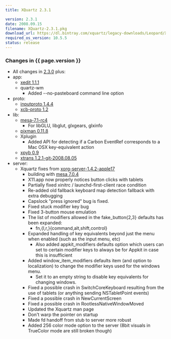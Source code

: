 ```yaml
---
title: XQuartz 2.3.1

version: 2.3.1
date: 2008.09.15
filename: XQuartz-2.3.1.pkg
download_url: https://dl.bintray.com/xquartz/legacy-downloads/Leopard/X11-2.3.1.pkg
required_os_version: 10.5.5
status: release
---
```


### Changes in {{ page.version }} ###
  * All changes in [2.3.0](XQuartz-2.3.0.html) plus:
  * app:
    * [xedit 1.1.1](http://lists.freedesktop.org/archives/xorg-announce/2008-July/000625.html)
    * quartz-wm
      * Added --no-pasteboard command line option
  * proto:
    * [inputproto 1.4.4](http://lists.freedesktop.org/archives/xorg-announce/2008-July/000622.html)
    * [xcb-proto 1.2](http://lists.freedesktop.org/archives/xorg-announce/2008-July/000616.html)
  * lib:
    * [mesa-7.1-rc4](http://sourceforge.net/mailarchive/message.php?msg_name=48A6FE3C.5060409%40tungstengraphics.com)
      * For libGLU, libglut, glxgears, glxinfo
    * [pixman 0.11.8](http://lists.freedesktop.org/archives/xorg-announce/2008-July/000615.html)
    * Xplugin
      * Added API for detecting if a Carbon EventRef corresponds to a Mac OSX key-equivalent action
    * [xpyb 0.9](http://lists.freedesktop.org/archives/xorg-announce/2008-July/000623.html)
    * [xtrans 1.2.1-git-2008.08.05](http://gitweb.freedesktop.org/?p=xorg/lib/libxtrans.git;a=shortlog;h=a78b9819cbbbddccb4a6bf364b88ec4f27d25c1f)
  * server:
    * Xquartz fixes from [xorg-server-1.4.2-apple17](https://github.com/XQuartz/xorg-server/commits/e90dabb5a758c2cc136374daef68c148be65a3e0)
      * building with [mesa 7.0.4](http://sourceforge.net/mailarchive/message.php?msg_name=48A707B4.3050100%40tungstengraphics.com)
      * X11.app now properly notices button clicks with tablets
      * Partially fixed xinitrc / launchd-first-client race condition
      * Re-added old fallback keyboard map detection fallback with extra debugging
      * Capslock "press ignored" bug is fixed.
      * Fixed stuck modifier key bug
      * Fixed 3-button mouse emulation
      * The list of modifiers allowed in the fake_button{2,3} defaults has been expanded:
        * fn,{l,r,}{command,alt,shift,control}
      * Expanded handling of key equivalents beyond just the menu when enabled (such as the input menu, etc)
        * Also added appkit_modifiers defaults option which users can set to certain modifier keys to always be for Appkit in case this is insufficient
      * Added window_item_modifiers defaults item (and option to localization) to change the modifier keys used for the windows menu.
        * Set it to an empty string to disable key equivalents for changing windows.
      * Fixed a possible crash in SwitchCoreKeyboard resulting from the use of tablets (or anything sending NSTabletPoint events)
      * Fixed a possible crash in NewCurrentScreen
      * Fixed a possible crash in RootlessNativeWindowMoved
      * Updated the Xquartz man page 
      * Don't warp the pointer on startup
      * Made fd handoff from stub to server more robust
      * Added 256 color mode option to the server (8bit visuals in TrueColor mode are still broken though)

